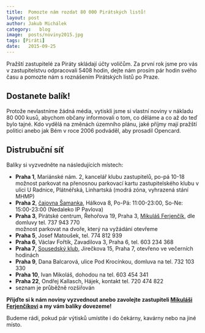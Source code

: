 ```yaml
---
title:	Pomozte nám rozdat 80 000 Pirátských listů!
layout:	post
author:	Jakub Michálek
category:	blog
image:	posts/noviny2015.jpg
tags: [Piráti]
date:	2015-09-25
---
```


Pražští zastupitelé za Piráty skládají účty voličům. Za první rok jsme pro vás 
v zastupitelstvu odpracovali 5408 hodin, dejte nám prosím pár hodin svého času 
a pomozte nám s roznášením Pirátských listů po Praze. 


Dostanete balík!
----------

Protože nevlastníme žádná média, vytiskli jsme si vlastní noviny v nákladu 
80 000 kusů, abychom občany informovali o tom, co děláme a co až do teď bylo tajné. 
Kdo vydělá na změnách územního plánu, jaké příjmy mají pražští politici anebo
jak Bém v roce 2006 podváděl, aby prosadil Opencard.


Distrubuční síť
---------------

Balíky si vyzvedněte na následujících místech:

* **Praha 1**, Mariánské nám. 2, kancelář klubu zastupitelů, po-pá 10-18  
  možnost parkovat na přenosnou parkovací kartu zastupitelského klubu v ulici U Radnice, Plátnéřská, 
  Linhartská (modrá zóna, vyhrazená stání MHMP)
* **Praha 2**, [čajovna Šamanka](http://www.samanka.cz/), Hálkova 8, Po-Pá: 11:00-23:00, So-Ne: 15:00-23:00 (Nedaleko IP Pavlova)
* **Praha 3**, Pirátské centrum, Řehořova 19, Praha 3, [Mikuláš Ferjenčík][miki], dle domluvy tel. 737 943 770   
  možnost parkovat na dvoře, který na vyžádání otevřeme
* **Praha 5**, Josef Matoušek, tel. 774 812 939
* **Praha 6**, Václav Fořtík, Zavadilova 3, Praha 6, tel. 603 234 368
* **Praha 7**, [Sousedský klub](https://www.facebook.com/sousedskyklub), Jirečkova 15, Praha 7, otevřeno ve večerních hodinách
* **Praha 9**, Dana Balcarová, ulice Pod Krocínkou, domluva na tel. 732 103 330
* **Praha 10**, Ivan Mikoláš, dohodou na tel. 603 454 341
* **Praha 22**, Ondřej Kallasch, Hájek, kontakt tel. 720 474 822
* seznam je průběžně rozšiřován

**Přijďte si k nám noviny vyzvednout anebo zavolejte zastupiteli [Mikuláši Ferjenčíkovi][miki] a 
my vám balíky dovezeme!** 

Budeme rádi, pokud pár výtisků umístíte i do 
čekárny, kavárny nebo na jiné místo.



[miki]: /lide/mikulas-ferjencik/
